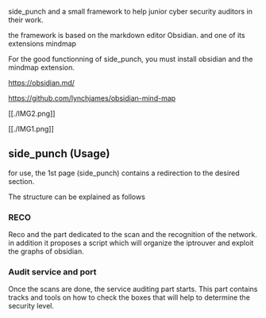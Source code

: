 
side_punch and a small framework to help junior cyber security auditors in their work. 

the framework is based on the markdown editor Obsidian. and one of its extensions mindmap

For the good functionning of side_punch, you must install obsidian and the mindmap extension.

https://obsidian.md/


https://github.com/lynchjames/obsidian-mind-map

[[./IMG2.png]]

[[./IMG1.png]]

## side_punch (Usage)

for use, the 1st page (side_punch) contains a redirection to the desired section. 

The structure can be explained as follows

### RECO 

Reco and the part dedicated to the scan and the recognition of the network. 
in addition it proposes a script which will organize the iptrouver and exploit the graphs of obsidian. 

### Audit service and port

Once the scans are done, the service auditing part starts. This part contains tracks and tools on how to check the boxes that will help to determine the security level. 

